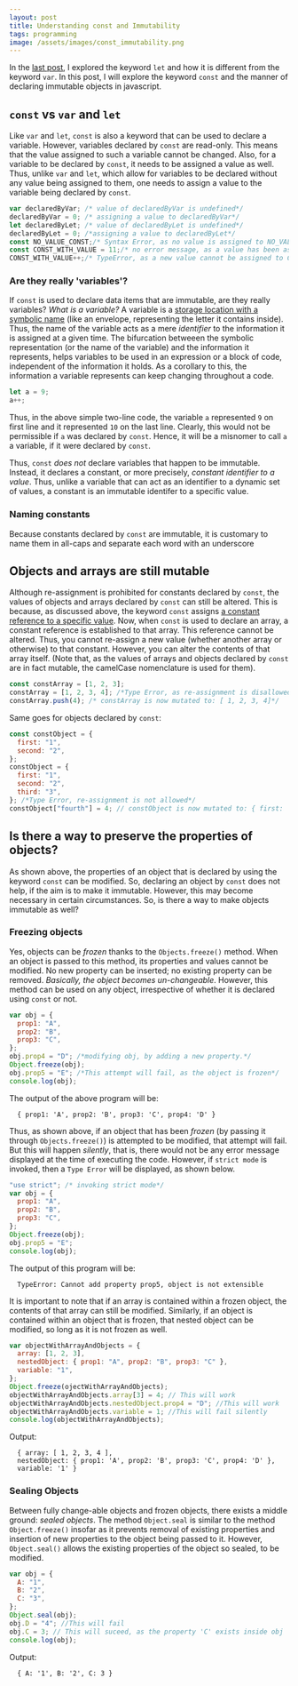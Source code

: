 ```yaml
---
layout: post
title: Understanding const and Immutability
tags: programming
image: /assets/images/const_immutability.png
---
```


In the [last post](https://oitee.github.io/2021/07/08/understanding-var-and-let.html), I explored the keyword `let` and how it is different from the keyword `var`. In this post, I will explore the keyword `const` and the manner of declaring immutable objects in javascript.

## `const` vs `var` and `let`

Like `var` and `let`, `const` is also a keyword that can be used to declare a variable. However, variables declared by `const` are read-only. This means that the value assigned to such a variable cannot be changed. Also, for a variable to be declared by `const`, it needs to be assigned a value as well. Thus, unlike `var` and `let`, which allow for variables to be declared without any value being assigned to them, one needs to assign a value to the variable being declared by `const`.

```js
var declaredByVar; /* value of declaredByVar is undefined*/
declaredByVar = 0; /* assigning a value to declaredByVar*/
let declaredByLet; /* value of declaredByLet is undefined*/
declaredByLet = 0; /*assigning a value to declaredByLet*/
const NO_VALUE_CONST;/* Syntax Error, as no value is assigned to NO_VALUE_CONST*/
const CONST_WITH_VALUE = 11;/* no error message, as a value has been assigned to CONST_WITH_VALUE*/
CONST_WITH_VALUE++;/* TypeError, as a new value cannot be assigned to CONST_WITH_VALUE*/
```

### Are they really 'variables'?

If `const` is used to declare data items that are immutable, are they really variables? _What is a variable?_ A variable is a [storage location with a symbolic name](<https://en.wikipedia.org/wiki/Variable_(computer_science)>) (like an envelope, representing the letter it contains inside). Thus, the name of the variable acts as a mere _identifier_ to the information it is assigned at a given time. The bifurcation betweeen the symbolic representation (or the name of the variable) and the information it represents, helps variables to be used in an expression or a block of code, independent of the information it holds. As a corollary to this, the information a variable represents can keep changing throughout a code.

```js
let a = 9;
a++;
```

Thus, in the above simple two-line code, the variable `a` represented `9` on first line and it represented `10` on the last line. Clearly, this would not be permissible if `a` was declared by `const`. Hence, it will be a misnomer to call `a` a variable, if it were declared by `const`.

Thus, `const` _does not_ declare variables that happen to be immutable. Instead, it declares a constant, or more precisely, _constant identifier to a value_. Thus, unlike a variable that can act as an identifier to a dynamic set of values, a constant is an immutable identifer to a specific value.

### Naming constants

Because constants declared by `const` are immutable, it is customary to name them in all-caps and separate each word with an underscore

## Objects and arrays are still mutable

Although re-assignment is prohibited for constants declared by `const`, the values of objects and arrays declared by `const` can still be altered. This is because, as discussed above, the keyword `const` assigns [a constant reference to a specific value](https://www.w3schools.com/js/js_const.asp). Now, when `const` is used to declare an array, a constant reference is established to that array. This reference cannot be altered. Thus, you cannot re-assign a new value (whether another array or otherwise) to that constant. However, you can alter the contents of that array itself. (Note that, as the values of arrays and objects declared by `const` are in fact mutable, the camelCase nomenclature is used for them).

```js
const constArray = [1, 2, 3];
constArray = [1, 2, 3, 4]; /*Type Error, as re-assignment is disallowed*/
constArray.push(4); /* constArray is now mutated to: [ 1, 2, 3, 4]*/
```

Same goes for objects declared by `const`:

```js
const constObject = {
  first: "1",
  second: "2",
};
constObject = {
  first: "1",
  second: "2",
  third: "3",
}; /*Type Error, re-assignment is not allowed*/
constObject["fourth"] = 4; // constObject is now mutated to: { first: '1', second: '2', fourth: 4 }
```

## Is there a way to preserve the properties of objects?

As shown above, the properties of an object that is declared by using the keyword `const` can be modified. So, declaring an object by `const` does not help, if the aim is to make it immutable. However, this may become necessary in certain circumstances. So, is there a way to make objects immutable as well?

### Freezing objects

Yes, objects can be _frozen_ thanks to the `Objects.freeze()` method. When an object is passed to this method, its properties and values cannot be modified. No new property can be inserted; no existing property can be removed. _Basically, the object becomes un-changeable_. However, this method can be used on any object, irrespective of whether it is declared using `const` or not.

```js
var obj = {
  prop1: "A",
  prop2: "B",
  prop3: "C",
};
obj.prop4 = "D"; /*modifying obj, by adding a new property.*/
Object.freeze(obj);
obj.prop5 = "E"; /*This attempt will fail, as the object is frozen*/
console.log(obj);
```

The output of the above program will be:

      { prop1: 'A', prop2: 'B', prop3: 'C', prop4: 'D' }

Thus, as shown above, if an object that has been _frozen_ (by passing it through `Objects.freeze()`) is attempted to be modified, that attempt will fail. But this will happen _silently_, that is, there would not be any error message displayed at the time of executing the code. However, if `strict mode` is invoked, then a `Type Error` will be displayed, as shown below.

```js
"use strict"; /* invoking strict mode*/
var obj = {
  prop1: "A",
  prop2: "B",
  prop3: "C",
};
Object.freeze(obj);
obj.prop5 = "E";
console.log(obj);
```

The output of this program will be:

      TypeError: Cannot add property prop5, object is not extensible

It is important to note that if an array is contained within a frozen object, the contents of that array can still be modified. Similarly, if an object is contained within an object that is frozen, that nested object can be modified, so long as it is not frozen as well.

```js
var objectWithArrayAndObjects = {
  array: [1, 2, 3],
  nestedObject: { prop1: "A", prop2: "B", prop3: "C" },
  variable: "1",
};
Object.freeze(ojectWithArrayAndObjects);
objectWithArrayAndObjects.array[3] = 4; // This will work
objectWithArrayAndObjects.nestedObject.prop4 = "D"; //This will work
objectWithArrayAndObjects.variable = 1; //This will fail silently
console.log(objectWithArrayAndObjects);
```

Output:

      { array: [ 1, 2, 3, 4 ],
      nestedObject: { prop1: 'A', prop2: 'B', prop3: 'C', prop4: 'D' },
      variable: '1' }

### Sealing Objects

Between fully change-able objects and frozen objects, there exists a middle ground: _sealed objects_. The method `Object.seal` is similar to the method `Object.freeze()` insofar as it prevents removal of existing properties and insertion of new properties to the object being passed to it. However, `Object.seal()` allows the existing properties of the object so sealed, to be modified.

```js
var obj = {
  A: "1",
  B: "2",
  C: "3",
};
Object.seal(obj);
obj.D = "4"; //This will fail
obj.C = 3; // This will suceed, as the property 'C' exists inside obj
console.log(obj);
```

Output:

      { A: '1', B: '2', C: 3 }
